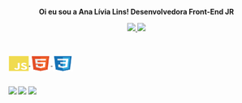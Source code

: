 
<p align="center"><b>Oi eu sou a Ana Lívia Lins! Desenvolvedora Front-End JR<b></p> 

<div align="center">
  <a href="https://github.com/analivialins">
  <img height="150em" src="https://github-readme-stats.vercel.app/api?username=analivialins&show_icons=true&theme=blueberry&include_all_commits=true&count_private=true"/>
     <img height="150em" src="https://github-readme-stats.vercel.app/api/top-langs/?username=analivialins&layout=compact&langs_count=7&theme=blueberry"/>
</div>
  
  ##

<div style="display: inline_block"><br>
  <img align="center" alt="Ana-Js" height="30" width="40" src="https://raw.githubusercontent.com/devicons/devicon/master/icons/javascript/javascript-plain.svg">
  <img align="center" alt="Ana-HTML" height="30" width="40" src="https://raw.githubusercontent.com/devicons/devicon/master/icons/html5/html5-original.svg">
  <img align="center" alt="Ana-CSS" height="30" width="40" src="https://raw.githubusercontent.com/devicons/devicon/master/icons/css3/css3-original.svg">
</div>
  
  ##
  
<div> 
  <a href="https://instagram.com/analivialins" target="https://instagram.com/analivialins"><img src="https://img.shields.io/badge/-Instagram-%23E4405F?style=for-the-badge&logo=instagram&logoColor=white" target="_blank"></a>
  <a href = "mailto:livialins.contato@gmail.com"><img src="https://img.shields.io/badge/-Gmail-%23333?style=for-the-badge&logo=gmail&logoColor=white" target="mailto:livialins.contato@gmail.com"></a>
  <a href="https://www.linkedin.com/in/analivialins" target="https://www.linkedin.com/in/analivialins"><img src="https://img.shields.io/badge/-LinkedIn-%230077B5?style=for-the-badge&logo=linkedin&logoColor=white" target="_blank"></a> 
</div>

